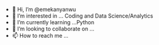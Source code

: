 - 👋 Hi, I’m @emekanyanwu
- 👀 I’m interested in ... Coding and Data Science/Analytics
- 🌱 I’m currently learning ...Python 
- 💞️ I’m looking to collaborate on ...
- 📫 How to reach me ...

<!---
emekanyanwu/emekanyanwu is a ✨ special ✨ repository because its `README.md` (this file) appears on your GitHub profile.
You can click the Preview link to take a look at your changes.
--->
